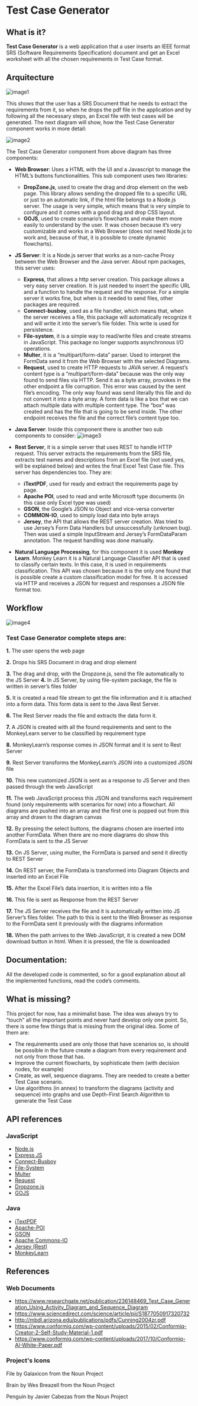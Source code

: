 # Test Case Generator
## What is it?
**Test Case Generator** is a web application that a user inserts an IEEE format SRS (Software Requirements Specification) document and get an Excel worksheet with all the chosen requirements in Test Case format.

## Arquitecture
![image1](https://github.com/pmdfCelfocus/TestCaseGen/blob/master/documentation/images/1.jpg?raw=true)

This shows that the user has a SRS Document that he needs to extract the requirements from it, so when he drops the pdf file in the application and by following all the necessary steps, an Excel file with test cases will be generated. The next diagram will show, how the Test Case Generator component works in more detail:

![image2](https://github.com/pmdfCelfocus/TestCaseGen/blob/master/documentation/images/2.jpg?raw=true)

The Test Case Generator component from above diagram has three components:
-	**Web Browser**: Uses a HTML with the UI and a Javascript to manage the HTML’s buttons functionalities. This sub component uses two libraries: 
    - **DropZone.js**, used to create the drag and drop element on the web page. This library allows sending the dropped file to a specific URL or just to an automatic link, if the html file belongs to a Node.js server. The usage is very simple, which means that is very simple to configure and it comes with a good drag and drop CSS layout.
    - **GOJS**, used to create scenario’s flowcharts and make them more easily to understand by the user. It was chosen because it’s very customizable and works in a Web Browser (does not need Node.js to work and, because of that, it is possible to create dynamic flowcharts).
-	**JS Server**: It is a Node.js server that works as a non-cache Proxy between the Web Browser and the Java server. About npm packages, this server uses: 
    - **Express**, that allows a http server creation. This package allows a very easy server creation. It is just needed to insert the specific URL and a function to handle the request and the response.
For a simple server it works fine, but when is it needed to send files, other packages are required. 
    - **Connect-busboy**, used as a file handler, which means that, when the server receives a file, this package will automatically recognize it and will write it into the server’s file folder. This write is used for persistence.
    - **File-system**, it is a simple way to read/write files and create streams in JavaScript. This package no longer supports asynchronous I/O operations.
    - **Multer**, it is a “multipart/form-data” parser. Used to interpret the FormData send it from the Web Browser with the selected Diagrams.
    - **Request**, used to create HTTP requests to JAVA server. A request’s content type is a “multipart/form-data” because was the only way found to send files via HTTP. Send it as a byte array, provokes in the other endpoint a file corruption. This error was caused by the sent file’s encoding. The only way found was send literally this file and do not convert it into a byte array. A form data is like a box that we can attach multiple data with multiple content type. The “box” was created and has the file that is going to be send inside. The other endpoint receives the file and the correct file’s content type too.
-	**Java Server**: Inside this component there is another two sub components to consider:
![image3](https://github.com/pmdfCelfocus/TestCaseGen/blob/master/documentation/images/3.jpg?raw=true)

- **Rest Server**, it is a simple server that uses REST to handle HTTP request. This server extracts the requirements from the SRS file, extracts test names and descriptions from an Excel file (not used yes, will be explained below) and writes the final Excel Test Case file. 
This server has dependencies too. They are:
    -	**iTextPDF**, used for ready and extract the requirements page by page.
    -	**Apache POI**, used to read and write Microsoft type documents (in this case only Excel type was used)
    -	**GSON**, the Google’s JSON to Object and vice-versa converter
    -	**COMMON-IO**, used to simply load data into byte arrays
    -	**Jersey**, the API that allows the REST server creation. Was tried to use Jersey’s Form Data Handlers but unsuccessfully (unknown bug). Then was used a simple InputStream and Jersey’s FormDataParam annotation. The request handling was done manually.
- **Natural Language Processing**, for this component it is used **Monkey Learn**. Monkey Learn it is a Natural Language Classifier API that is used to classify certain texts. In this case, it is used in requirements classification. This API was chosen because it is the only one found that is possible create a custom classification model for free. It is accessed via HTTP and receives a JSON for request and responses a JSON file format too.
## Workflow
![image4](https://github.com/pmdfCelfocus/TestCaseGen/blob/master/documentation/images/4.jpg?raw=true)

### Test Case Generator complete steps are:

**1.**	The user opens the web page

**2.**	Drops his SRS Document in drag and drop element

**3.**	The drag and drop, with the Dropzone.js, send the file automatically to the JS 
Server
**4.**	In JS Server, by using file-system package, the file is written in server’s files folder

**5.**	It is created a read file stream to get the file information and it is attached into a form data. This form data is sent to the Java Rest Server.

**6.**	The Rest Server reads the file and extracts the data form it.

**7.**	A JSON is created with all the found requirements and sent to the MonkeyLearn server to be classified by requirement type

**8.**	MonkeyLearn’s response comes in JSON format and it is sent to Rest Server

**9.**	Rest Server transforms the MonkeyLearn’s JSON into a customized JSON file

**10.**	This new customized JSON is sent as a response to JS Server and then passed through the web JavaScript

**11.**	The web JavaScript process this JSON and transforms each requirement found (only requirements with scenarios for now) into a flowchart. All diagrams are pushed into an array and the first one is popped out from this array and drawn to the diagram canvas

**12.**	By pressing the select buttons, the diagrams chosen are inserted into another FormData. When there are no more diagrams do show this FormData is sent to the JS Server

**13.**	On JS Server, using multer, the FormData is parsed and send it directly to REST Server

**14.**	On REST server, the FormData is transformed into Diagram Objects and inserted into an Excel File

**15.**	After the Excel File’s data insertion, it is written into a file

**16.**	This file is sent as Response from the REST Server

**17.**	The JS Server receives the file and it is automatically written into JS Server’s files folder. The path to this is sent to the Web Browser as response to the FormData sent it previously with the diagrams information

**18.**	When the path arrives to the Web JavaScript, it is created a new DOM download button in html. When it is pressed, the file is downloaded

## Documentation:
All the developed code is commented, so for a good explanation about all the implemented functions, read the code’s comments.
## What is missing?
This project for now, has a minimalist base. The idea was always try to “touch” all the important points and never hard develop only one point. So, there is some few things that is missing from the original idea. Some of them are:  
- The requirements used are only those that have scenarios so, is should be possible in the future create a diagram from every requirement and not only from those that has.
-	Improve the current flowcharts, by sophisticate them (with decision nodes, for example)
-	Create, as well, sequence diagrams. They are needed to create a better Test Case scenario. 
-	Use algorithms (in annex) to transform the diagrams (activity and sequence) into graphs and use Depth-First Search Algorithm to generate the Test Case
## API references
### JavaScript
* [Node.js](https://nodejs.org/docs/latest-v9.x/api/)
* [Express JS](https://expressjs.com)
* [Connect-Busboy](https://www.npmjs.com/package/connect-busboy)
* [File-System](https://www.npmjs.com/package/file-system)
* [Multer](https://www.npmjs.com/package/multer)
* [Request](https://www.npmjs.com/package/request)
* [Dropzone.js](http://www.dropzonejs.com/#usage)
* [GOJS](https://gojs.net/latest/learn/index.html)

### Java
*	[iTextPDF](https://itextsupport.com/apidocs/itext7/latest/)
*	[Apache-POI](https://poi.apache.org/apidocs/index.html)
*	[GSON](https://github.com/google/gson/blob/master/UserGuide.md)
*	[Apache Commons-IO](https://commons.apache.org/proper/commons-io/javadocs/api-2.5/index.html)
*	[Jersey (Rest)](https://jersey.github.io/documentation/latest/index.html)
*	[MonkeyLearn](https://monkeylearn.com/api/v3/#java)

## References
### Web Documents
*	https://www.researchgate.net/publication/236148469_Test_Case_Generation_Using_Activity_Diagram_and_Sequence_Diagram
*	https://www.sciencedirect.com/science/article/pii/S1877050917320732
*	http://mbdl.arizona.edu/publications/pdfs/Cunning2004zr.pdf
*	https://www.conformiq.com/wp-content/uploads/2015/02/Conformiq-Creator-2-Self-Study-Material-1.pdf
*	https://www.conformiq.com/wp-content/uploads/2017/10/Conformiq-AI-White-Paper.pdf

### Project's Icons
   File by Galaxicon from the Noun Project

   Brain by Wes Breazell from the Noun Project

   Penguin by Javier Cabezas from the Noun Project
   
